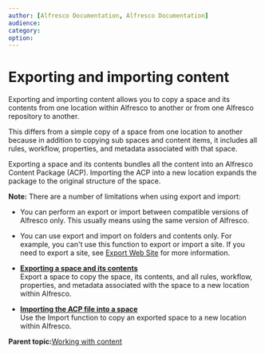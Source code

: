 ```yaml
---
author: [Alfresco Documentation, Alfresco Documentation]
audience: 
category: 
option: 
---
```


# Exporting and importing content

Exporting and importing content allows you to copy a space and its contents from one location within Alfresco to another or from one Alfresco repository to another.

This differs from a simple copy of a space from one location to another because in addition to copying sub spaces and content items, it includes all rules, workflow, properties, and metadata associated with that space.

Exporting a space and its contents bundles all the content into an Alfresco Content Package \(ACP\). Importing the ACP into a new location expands the package to the original structure of the space.

**Note:** There are a number of limitations when using export and import:

-   You can perform an export or import between compatible versions of Alfresco only. This usually means using the same version of Alfresco.
-   You can use export and import on folders and contents only. For example, you can't use this function to export or import a site. If you need to export a site, see [Export Web Site](../references/RESTful-SiteSite-exportGet.md) for more information.

-   **[Exporting a space and its contents](../tasks/tuh-content-export.md)**  
Export a space to copy the space, its contents, and all rules, workflow, properties, and metadata associated with the space to a new location within Alfresco.
-   **[Importing the ACP file into a space](../tasks/tuh-content-import.md)**  
Use the Import function to copy an exported space to a new location within Alfresco.

**Parent topic:**[Working with content](../concepts/cuh-content.md)

